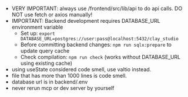 - VERY IMPORTANT: always use /frontend/src/lib/api to do api calls. DO NOT use fetch or axios manually!
- IMPORTANT: Backend development requires DATABASE_URL environment variable
  - Set up: `export DATABASE_URL=postgres://user:pass@localhost:5432/clay_studio`  
  - Before committing backend changes: `npm run sqlx:prepare` to update query cache
  - Check compilation: `npm run check` (works without DATABASE_URL using existing cache)
- using useState considered code smell, use valtio instead.
- file that has more than 1000 lines is code smell.
- database url is in backend/.env
- never rerun mcp or dev server by yourself
